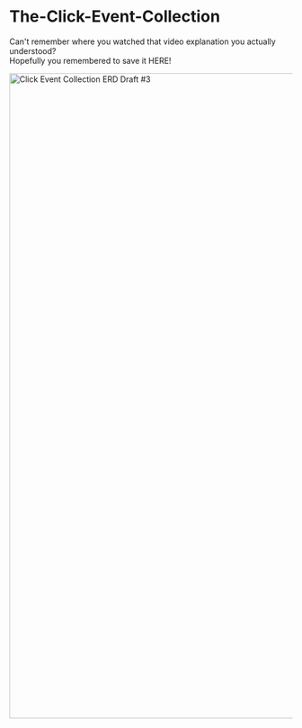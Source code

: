 # The-Click-Event-Collection
Can't remember where you watched that video explanation you actually understood?  
Hopefully you remembered to save it HERE!

<img width="1147" alt="Click Event Collection ERD Draft #3" src="https://github.com/rgulbrandson27/The-Click-Event-Collection/assets/105253984/0efdbb51-f03d-46cd-9a16-82160b8471b2">

